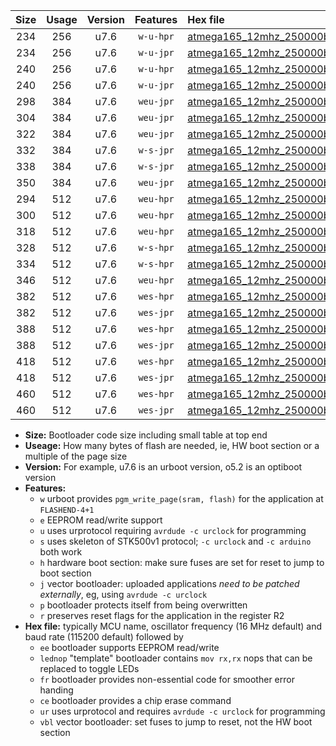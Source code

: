 |Size|Usage|Version|Features|Hex file|
|:-:|:-:|:-:|:-:|:--|
|234|256|u7.6|`w-u-hpr`|[atmega165_12mhz_250000bps_ur.hex](https://raw.githubusercontent.com/stefanrueger/urboot/main/atmega165_12mhz_250000bps_ur.hex)|
|234|256|u7.6|`w-u-jpr`|[atmega165_12mhz_250000bps_ur_vbl.hex](https://raw.githubusercontent.com/stefanrueger/urboot/main/atmega165_12mhz_250000bps_ur_vbl.hex)|
|240|256|u7.6|`w-u-hpr`|[atmega165_12mhz_250000bps_lednop_ur.hex](https://raw.githubusercontent.com/stefanrueger/urboot/main/atmega165_12mhz_250000bps_lednop_ur.hex)|
|240|256|u7.6|`w-u-jpr`|[atmega165_12mhz_250000bps_lednop_ur_vbl.hex](https://raw.githubusercontent.com/stefanrueger/urboot/main/atmega165_12mhz_250000bps_lednop_ur_vbl.hex)|
|298|384|u7.6|`weu-jpr`|[atmega165_12mhz_250000bps_ee_ur_vbl.hex](https://raw.githubusercontent.com/stefanrueger/urboot/main/atmega165_12mhz_250000bps_ee_ur_vbl.hex)|
|304|384|u7.6|`weu-jpr`|[atmega165_12mhz_250000bps_ee_lednop_ur_vbl.hex](https://raw.githubusercontent.com/stefanrueger/urboot/main/atmega165_12mhz_250000bps_ee_lednop_ur_vbl.hex)|
|322|384|u7.6|`weu-jpr`|[atmega165_12mhz_250000bps_ee_lednop_fr_ur_vbl.hex](https://raw.githubusercontent.com/stefanrueger/urboot/main/atmega165_12mhz_250000bps_ee_lednop_fr_ur_vbl.hex)|
|332|384|u7.6|`w-s-jpr`|[atmega165_12mhz_250000bps_vbl.hex](https://raw.githubusercontent.com/stefanrueger/urboot/main/atmega165_12mhz_250000bps_vbl.hex)|
|338|384|u7.6|`w-s-jpr`|[atmega165_12mhz_250000bps_lednop_vbl.hex](https://raw.githubusercontent.com/stefanrueger/urboot/main/atmega165_12mhz_250000bps_lednop_vbl.hex)|
|350|384|u7.6|`weu-jpr`|[atmega165_12mhz_250000bps_ee_lednop_fr_ce_ur_vbl.hex](https://raw.githubusercontent.com/stefanrueger/urboot/main/atmega165_12mhz_250000bps_ee_lednop_fr_ce_ur_vbl.hex)|
|294|512|u7.6|`weu-hpr`|[atmega165_12mhz_250000bps_ee_ur.hex](https://raw.githubusercontent.com/stefanrueger/urboot/main/atmega165_12mhz_250000bps_ee_ur.hex)|
|300|512|u7.6|`weu-hpr`|[atmega165_12mhz_250000bps_ee_lednop_ur.hex](https://raw.githubusercontent.com/stefanrueger/urboot/main/atmega165_12mhz_250000bps_ee_lednop_ur.hex)|
|318|512|u7.6|`weu-hpr`|[atmega165_12mhz_250000bps_ee_lednop_fr_ur.hex](https://raw.githubusercontent.com/stefanrueger/urboot/main/atmega165_12mhz_250000bps_ee_lednop_fr_ur.hex)|
|328|512|u7.6|`w-s-hpr`|[atmega165_12mhz_250000bps.hex](https://raw.githubusercontent.com/stefanrueger/urboot/main/atmega165_12mhz_250000bps.hex)|
|334|512|u7.6|`w-s-hpr`|[atmega165_12mhz_250000bps_lednop.hex](https://raw.githubusercontent.com/stefanrueger/urboot/main/atmega165_12mhz_250000bps_lednop.hex)|
|346|512|u7.6|`weu-hpr`|[atmega165_12mhz_250000bps_ee_lednop_fr_ce_ur.hex](https://raw.githubusercontent.com/stefanrueger/urboot/main/atmega165_12mhz_250000bps_ee_lednop_fr_ce_ur.hex)|
|382|512|u7.6|`wes-hpr`|[atmega165_12mhz_250000bps_ee.hex](https://raw.githubusercontent.com/stefanrueger/urboot/main/atmega165_12mhz_250000bps_ee.hex)|
|382|512|u7.6|`wes-jpr`|[atmega165_12mhz_250000bps_ee_vbl.hex](https://raw.githubusercontent.com/stefanrueger/urboot/main/atmega165_12mhz_250000bps_ee_vbl.hex)|
|388|512|u7.6|`wes-hpr`|[atmega165_12mhz_250000bps_ee_lednop.hex](https://raw.githubusercontent.com/stefanrueger/urboot/main/atmega165_12mhz_250000bps_ee_lednop.hex)|
|388|512|u7.6|`wes-jpr`|[atmega165_12mhz_250000bps_ee_lednop_vbl.hex](https://raw.githubusercontent.com/stefanrueger/urboot/main/atmega165_12mhz_250000bps_ee_lednop_vbl.hex)|
|418|512|u7.6|`wes-hpr`|[atmega165_12mhz_250000bps_ee_lednop_fr.hex](https://raw.githubusercontent.com/stefanrueger/urboot/main/atmega165_12mhz_250000bps_ee_lednop_fr.hex)|
|418|512|u7.6|`wes-jpr`|[atmega165_12mhz_250000bps_ee_lednop_fr_vbl.hex](https://raw.githubusercontent.com/stefanrueger/urboot/main/atmega165_12mhz_250000bps_ee_lednop_fr_vbl.hex)|
|460|512|u7.6|`wes-hpr`|[atmega165_12mhz_250000bps_ee_lednop_fr_ce.hex](https://raw.githubusercontent.com/stefanrueger/urboot/main/atmega165_12mhz_250000bps_ee_lednop_fr_ce.hex)|
|460|512|u7.6|`wes-jpr`|[atmega165_12mhz_250000bps_ee_lednop_fr_ce_vbl.hex](https://raw.githubusercontent.com/stefanrueger/urboot/main/atmega165_12mhz_250000bps_ee_lednop_fr_ce_vbl.hex)|

- **Size:** Bootloader code size including small table at top end
- **Useage:** How many bytes of flash are needed, ie, HW boot section or a multiple of the page size
- **Version:** For example, u7.6 is an urboot version, o5.2 is an optiboot version
- **Features:**
  + `w` urboot provides `pgm_write_page(sram, flash)` for the application at `FLASHEND-4+1`
  + `e` EEPROM read/write support
  + `u` uses urprotocol requiring `avrdude -c urclock` for programming
  + `s` uses skeleton of STK500v1 protocol; `-c urclock` and `-c arduino` both work
  + `h` hardware boot section: make sure fuses are set for reset to jump to boot section
  + `j` vector bootloader: uploaded applications *need to be patched externally*, eg, using `avrdude -c urclock`
  + `p` bootloader protects itself from being overwritten
  + `r` preserves reset flags for the application in the register R2
- **Hex file:** typically MCU name, oscillator frequency (16 MHz default) and baud rate (115200 default) followed by
  + `ee` bootloader supports EEPROM read/write
  + `lednop` "template" bootloader contains `mov rx,rx` nops that can be replaced to toggle LEDs
  + `fr` bootloader provides non-essential code for smoother error handing
  + `ce` bootloader provides a chip erase command
  + `ur` uses urprotocol and requires `avrdude -c urclock` for programming
  + `vbl` vector bootloader: set fuses to jump to reset, not the HW boot section
